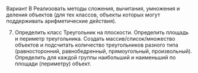 Вариант В
Реализовать методы сложения, вычитания, умножения и деления объектов (для
тех классов, объекты которых могут поддерживать арифметические действия). 

7. Определить класс Треугольник на плоскости. Определить площадь и периметр треугольника. Создать массив/список/множество объектов и подсчитать количество треугольников разного типа (равносторонний, равнобедренный, прямоугольный, произвольный). Определить для каждой группы
   наибольший и наименьший по площади (периметру) объект.

